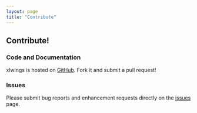 ```yaml
---
layout: page
title: "Contribute"
---
```


## Contribute!

### Code and Documentation
xlwings is hosted on [GitHub][]. Fork it and submit a pull request!


### Issues
Please submit bug reports and enhancement requests directly on the [issues][] page.

[GitHub]: https://github.com/ZoomerAnalytics/xlwings
[issues]: https://github.com/ZoomerAnalytics/xlwings/issues